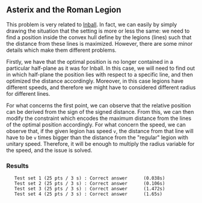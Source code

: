 ## Asterix and the Roman Legion
This problem is very related to [Inball](../inball/). In fact, we can easily by simply drawing the situation that the setting is more or less the same: we need to find a position inside the convex hull define by the legions (lines) such that the distance from these lines is maximized. However, there are some minor details which make them different problems. 

Firstly, we have that the optimal position is no longer contained in a particular half-plane as it was for Inball. In this case, we will need to find out in which half-plane the position lies with respect to a specific line, and then optimized the distance accordingly. Moreover, in this case legions have different speeds, and therefore we might have to considered different radius for different lines.

For what concerns the first point, we can observe that the relative position can be derived from the sign of the signed distance. From this, we can then modify the constraint which encodes the maximum distance from the lines of the optimal position accordingly. For what concern the speed, we can observe that, if the given legion has speed `v`, the distance from that line will have to be `v` times bigger than the distance from the "regular" legion with unitary speed. Therefore, it will
be enough to multiply the radius variable for the speed, and the issue is solved.

### Results
```
   Test set 1 (25 pts / 3 s) : Correct answer      (0.038s)
   Test set 2 (25 pts / 3 s) : Correct answer      (0.106s)
   Test set 3 (25 pts / 3 s) : Correct answer      (1.472s)
   Test set 4 (25 pts / 3 s) : Correct answer      (1.65s)
```
